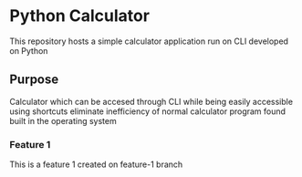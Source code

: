 # Python Calculator

This repository hosts a simple calculator application run on CLI developed on Python

## Purpose

Calculator which can be accesed through CLI while being easily accessible using shortcuts eliminate inefficiency of normal calculator program found built in the operating system   

### Feature 1

This is a feature 1 created on feature-1 branch